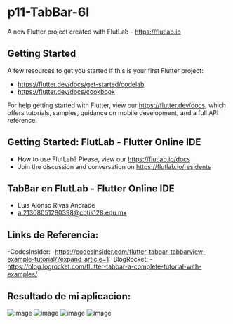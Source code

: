 # p11-TabBar-6I

A new Flutter project created with FlutLab - https://flutlab.io

## Getting Started

A few resources to get you started if this is your first Flutter project:

- https://flutter.dev/docs/get-started/codelab
- https://flutter.dev/docs/cookbook

For help getting started with Flutter, view our
https://flutter.dev/docs, which offers tutorials,
samples, guidance on mobile development, and a full API reference.

## Getting Started: FlutLab - Flutter Online IDE

- How to use FlutLab? Please, view our https://flutlab.io/docs
- Join the discussion and conversation on https://flutlab.io/residents

## TabBar en FlutLab - Flutter Online IDE

- Luis Alonso Rivas Andrade
- a.21308051280398@cbtis128.edu.mx

## Links de Referencia:
-CodesInsider:
-https://codesinsider.com/flutter-tabbar-tabbarview-example-tutorial/?expand_article=1
-BlogRocket:
-https://blog.logrocket.com/flutter-tabbar-a-complete-tutorial-with-examples/

## Resultado de mi aplicacion:
![image](https://github.com/AlonsoRivasA/p11_TabBar_Flutlab/assets/143743275/fbafd28c-a0e4-4eac-a3d2-8d326ee0e47b)
![image](https://github.com/AlonsoRivasA/p11_TabBar_Flutlab/assets/143743275/85f200c4-82f7-4145-99ab-723222c47b81)
![image](https://github.com/AlonsoRivasA/p11_TabBar_Flutlab/assets/143743275/64405e03-ee5c-43db-ab51-810e503e54e6)
![image](https://github.com/AlonsoRivasA/p11_TabBar_Flutlab/assets/143743275/a651c1fd-577c-441f-bf68-68e9b9267648)



